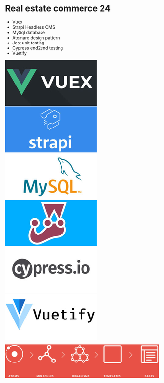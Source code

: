 # Real estate commerce 24
- Vuex
- Strapi Headless CMS
- MySql database
- Atomare design pattern
- Jest unit testing
- Cypress end2end testing
- Vuetify


![Screenshot](gitimages/vuex.jpg)<br/>
![Screenshot](gitimages/strapi.jpg)<br/>
![Screenshot](gitimages/mysql.jpg)<br/>
![Screenshot](gitimages/jest.jpg)<br/>
![Screenshot](gitimages/cypress.jpg)<br/>
![Screenshot](gitimages/vuetify.jpg)<br/>

![Screenshot](gitimages/atomicdesign.jpg)